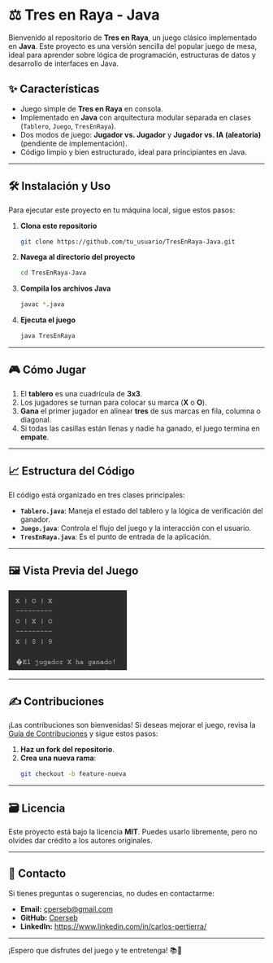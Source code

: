 # ⚖️ Tres en Raya - Java

Bienvenido al repositorio de **Tres en Raya**, un juego clásico implementado en **Java**. Este proyecto es una versión sencilla del popular juego de mesa, ideal para aprender sobre lógica de programación, estructuras de datos y desarrollo de interfaces en Java.

## ✨ Características

- Juego simple de **Tres en Raya** en consola.
- Implementado en **Java** con arquitectura modular separada en clases (`Tablero`, `Juego`, `TresEnRaya`).
- Dos modos de juego: **Jugador vs. Jugador** y **Jugador vs. IA (aleatoria)** (pendiente de implementación).
- Código limpio y bien estructurado, ideal para principiantes en Java.

---

## 🛠 Instalación y Uso

Para ejecutar este proyecto en tu máquina local, sigue estos pasos:

1. **Clona este repositorio**
   ```bash
   git clone https://github.com/tu_usuario/TresEnRaya-Java.git
   ```

2. **Navega al directorio del proyecto**
   ```bash
   cd TresEnRaya-Java
   ```

3. **Compila los archivos Java**
   ```bash
   javac *.java
   ```

4. **Ejecuta el juego**
   ```bash
   java TresEnRaya
   ```

---

## 🎮 Cómo Jugar

1. El **tablero** es una cuadrícula de **3x3**.
2. Los jugadores se turnan para colocar su marca (**X** o **O**).
3. **Gana** el primer jugador en alinear **tres** de sus marcas en fila, columna o diagonal.
4. Si todas las casillas están llenas y nadie ha ganado, el juego termina en **empate**.

---

## 📈 Estructura del Código

El código está organizado en tres clases principales:

- **`Tablero.java`**: Maneja el estado del tablero y la lógica de verificación del ganador.
- **`Juego.java`**: Controla el flujo del juego y la interacción con el usuario.
- **`TresEnRaya.java`**: Es el punto de entrada de la aplicación.

---

## 🖼 Vista Previa del Juego

![Tablero del juego Tres en Raya](tablero_juego.png "Ejemplo de una partida en Tres en Raya")


---

## ✍️ Contribuciones

¡Las contribuciones son bienvenidas! Si deseas mejorar el juego, revisa la [Guía de Contribuciones](CONTRIBUTING.md) y sigue estos pasos:

1. **Haz un fork del repositorio**.
2. **Crea una nueva rama**:
   ```bash
   git checkout -b feature-nueva

---

## 🗃️ Licencia

Este proyecto está bajo la licencia **MIT**. Puedes usarlo libremente, pero no olvides dar crédito a los autores originales.

---

## 👤 Contacto

Si tienes preguntas o sugerencias, no dudes en contactarme:
- **Email:** cperseb@gmail.com
- **GitHub:** [Cperseb](https://github.com/Cperseb)
- **LinkedIn:** https://www.linkedin.com/in/carlos-pertierra/

---

¡Espero que disfrutes del juego y te entretenga! 📚🚀

